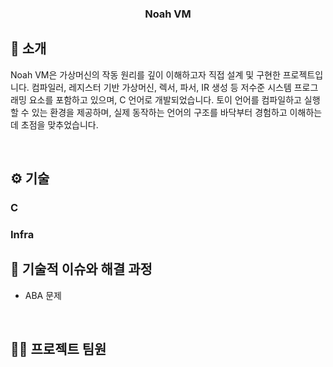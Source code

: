 <div align="center">

### Noah VM

</div>

## 📝 소개

Noah VM은 가상머신의 작동 원리를 깊이 이해하고자 직접 설계 및 구현한 프로젝트입니다. 컴파일러, 레지스터 기반 가상머신, 렉서, 파서, IR 생성 등 저수준 시스템 프로그래밍 요소를 포함하고 있으며, C 언어로 개발되었습니다. 토이 언어를 컴파일하고 실행할 수 있는 환경을 제공하며, 실제 동작하는 언어의 구조를 바닥부터 경험하고 이해하는 데 초점을 맞추었습니다.

<br />

## ⚙ 기술

>

### C

<div>
</div>

### Infra

## 🤔 기술적 이슈와 해결 과정

- ABA 문제

<br />

## 💁‍♂️ 프로젝트 팀원
